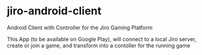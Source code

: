 # jiro-android-client

Android Client with Controller for the Jiro Gaming Platform

This App (to be available on Google Play), will connect to a local Jiro server, create or join a game, and transform into a contoller for the running game
